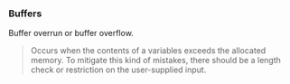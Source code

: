 ### Buffers

Buffer overrun or buffer overflow.

> Occurs when the contents of a variables exceeds the allocated memory. 
> To mitigate this kind of mistakes, there should be a length check or restriction on the user-supplied input. 
